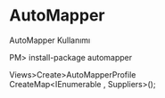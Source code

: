 # AutoMapper
AutoMapper Kullanımı

PM> install-package automapper

Views>Create>AutoMapperProfile  
CreateMap<IEnumerable 
<SupplierViewModel>, Suppliers>();



